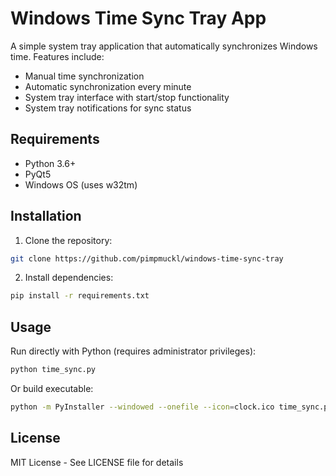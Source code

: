 # Windows Time Sync Tray App

A simple system tray application that automatically synchronizes Windows time. Features include:
- Manual time synchronization
- Automatic synchronization every minute
- System tray interface with start/stop functionality
- System tray notifications for sync status

## Requirements
- Python 3.6+
- PyQt5
- Windows OS (uses w32tm)

## Installation

1. Clone the repository:
```bash
git clone https://github.com/pimpmuckl/windows-time-sync-tray
```

2. Install dependencies:
```bash
pip install -r requirements.txt
```

## Usage

Run directly with Python (requires administrator privileges):
```bash
python time_sync.py
```

Or build executable:
```bash
python -m PyInstaller --windowed --onefile --icon=clock.ico time_sync.py
```

## License

MIT License - See LICENSE file for details

